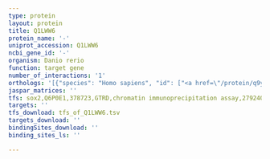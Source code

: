 ```yaml
---
type: protein
layout: protein
title: Q1LWW6
protein_name: '-'
uniprot_accession: Q1LWW6
ncbi_gene_id: '-'
organism: Danio rerio
function: target gene
number_of_interactions: '1'
orthologs: '[{"species": "Homo sapiens", "id": ["<a href=\"/protein/q9y5v0\">Q9Y5V0</a>"]}, {"species": "Mus musculus", "id": ["<a href=\"/protein/q9d115\">Q9D115</a>"]}, {"species": "Rattus norvegicus", "id": ["<a href=\"/protein/a0a0g2k1a1\">A0A0G2K1A1</a>"]}, {"species": "Drosophila melanogaster", "id": ["<a href=\"/protein/q9vuu7\">Q9VUU7</a>", "<a href=\"/protein/q9vuu8\">Q9VUU8</a>"]}, {"species": "Caenorhabditis elegans", "id": ["<a href=\"/protein/g5eda6\">G5EDA6</a>", "<a href=\"/protein/g4s035\">G4S035</a>"]}]'
jaspar_matrices: ''
tfs: sox2,Q6P0E1,378723,GTRD,chromatin immunoprecipitation assay,27924024%5Buid%5D,No
targets: ''
tfs_download: tfs_of_Q1LWW6.tsv
targets_download: ''
bindingSites_download: ''
binding_sites_ls: ''

---
```

